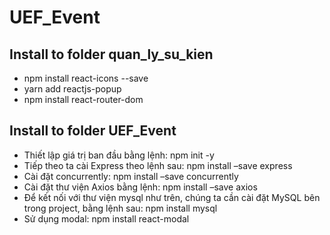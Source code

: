 # UEF_Event
## Install to folder quan_ly_su_kien

- npm install react-icons --save
- yarn add reactjs-popup
 - npm install react-router-dom

## Install to folder UEF_Event
- Thiết lập giá trị ban đầu bằng lệnh:
npm init -y
- Tiếp theo ta cài Express theo lệnh sau:
npm install –save express
- Cài đặt concurrently:
npm install –save concurrently
- Cài đặt thư viện Axios bằng lệnh:
npm install –save axios
- Để kết nối với thư viện mysql như trên, chúng ta cần cài đặt MySQL bên trong project, bằng lệnh sau:
npm install mysql
- Sử dụng modal: npm install react-modal

